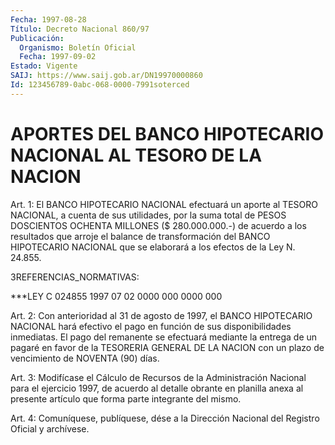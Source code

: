 ```yaml
---
Fecha: 1997-08-28
Título: Decreto Nacional 860/97
Publicación:
  Organismo: Boletín Oficial
  Fecha: 1997-09-02
Estado: Vigente
SAIJ: https://www.saij.gob.ar/DN19970000860
Id: 123456789-0abc-068-0000-7991soterced
---
```

# APORTES DEL BANCO HIPOTECARIO NACIONAL AL TESORO DE LA NACION

<a id="1"></a>
Art. 1: El BANCO HIPOTECARIO NACIONAL efectuará  un  aporte al TESORO  NACIONAL, a cuenta de sus utilidades, por la suma total  de PESOS DOSCIENTOS  OCHENTA  MILLONES  ($ 280.000.000.-) de acuerdo a los resultados que arroje el balance de  transformación  del  BANCO HIPOTECARIO NACIONAL que se elaborará a los efectos de la Ley N.  24.855.

3REFERENCIAS_NORMATIVAS:

***LEY C 024855 1997 07 02 0000 000 0000 000

<a id="2"></a>
Art.  2:  Con  anterioridad  al  31  de  agosto de 1997, el BANCO HIPOTECARIO  NACIONAL  hará  efectivo  el pago en  función  de  sus disponibilidades  inmediatas. El pago del  remanente  se  efectuará mediante la entrega  de  un pagaré en favor de la TESORERIA GENERAL DE LA NACION con un plazo  de  vencimiento  de  NOVENTA  (90)  días.

<a id="3"></a>
Art.  3: Modifícase  el Cálculo de Recursos de la Administración Nacional para el ejercicio  1997,  de acuerdo al detalle obrante en planilla anexa al presente artículo  que forma parte integrante del mismo.

<a id="4"></a>
Art. 4: Comuníquese, publíquese, dése  a la Dirección Nacional del Registro  Oficial y archívese.